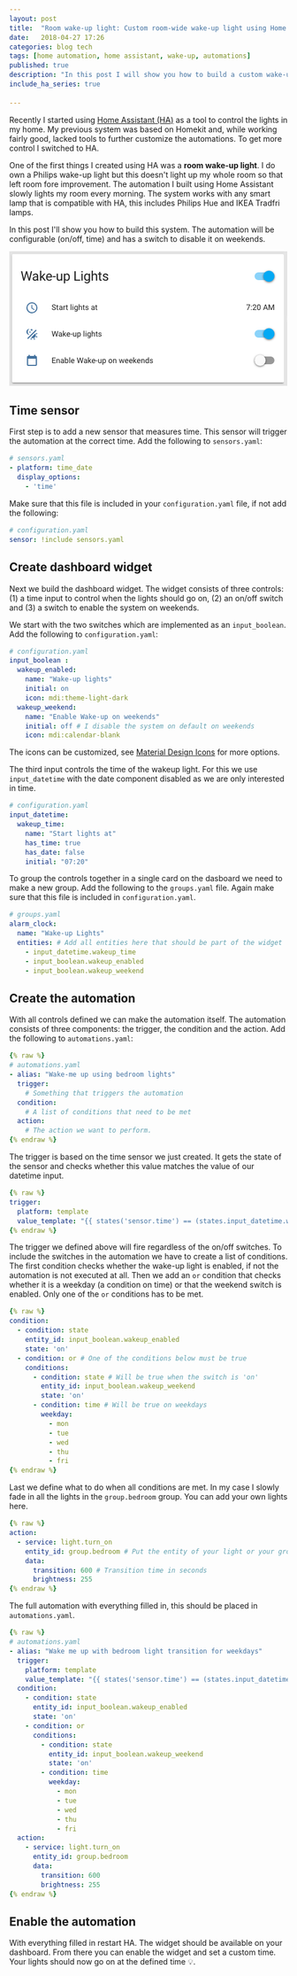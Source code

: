 ```yaml
---
layout: post
title:  "Room wake-up light: Custom room-wide wake-up light using Home Assistant"
date:   2018-04-27 17:26
categories: blog tech
tags: [home automation, home assistant, wake-up, automations]
published: true
description: "In this post I will show you how to build a custom wake-up light system. The automation will be configurable (on/off, time) and has a switch to disable it on weekends."
include_ha_series: true

---
```


Recently I started using [Home Assistant (HA)](https://www.home-assistant.io/) as a tool to control the lights in my home. My previous system was based on Homekit and, while working fairly good, lacked tools to further customize the automations. To get more control I switched to HA.

One of the first things I created using HA was a **room wake-up light**. I do own a Philips wake-up light but this doesn't light up my whole room so that left room fore improvement. The automation I built using Home Assistant slowly lights my room every morning. The system works with any smart lamp that is compatible with HA, this includes Philips Hue and IKEA Tradfri lamps.

In this post I'll show you how to build this system. The automation will be configurable (on/off, time) and has a switch to disable it on weekends.

![Dashboard widget of the Wake-up light component. All functions are configurable through the Home Assistant dashboard.](/assets/images/ha/ha-wake-up-lights.png)

## Time sensor

First step is to add a new sensor that measures time. This sensor will trigger the automation at the correct time. Add the following to `sensors.yaml`:

```yaml
# sensors.yaml
- platform: time_date
  display_options:
    - 'time'
```

Make sure that this file is included in your `configuration.yaml` file, if not add the following:

```yaml
# configuration.yaml
sensor: !include sensors.yaml
```

## Create dashboard widget

Next we build the dashboard widget. The widget consists of three controls: (1) a time input to control when the lights should go on, (2) an on/off switch and (3) a switch to enable the system on weekends.

We start with the two switches which are implemented as an `input_boolean`. Add the following to `configuration.yaml`:

```yaml
# configuration.yaml
input_boolean :
  wakeup_enabled:
    name: "Wake-up lights"
    initial: on
    icon: mdi:theme-light-dark
  wakeup_weekend:
    name: "Enable Wake-up on weekends"
    initial: off # I disable the system on default on weekends
    icon: mdi:calendar-blank
```

The icons can be customized, see [Material Design Icons](https://materialdesignicons.com/) for more options.

The third input controls the time of the wakeup light. For this we use `input_datetime` with the date component disabled as we are only interested in time.

```yaml
# configuration.yaml
input_datetime:
  wakeup_time:
    name: "Start lights at"
    has_time: true
    has_date: false
    initial: "07:20"
```

To group the controls together in a single card on the dasboard we need to make a new group. Add the following to the `groups.yaml` file. Again make sure that this file is included in `configuration.yaml`.

```yaml
# groups.yaml
alarm_clock:
  name: "Wake-up Lights"
  entities: # Add all entities here that should be part of the widget
    - input_datetime.wakeup_time
    - input_boolean.wakeup_enabled
    - input_boolean.wakeup_weekend
```

## Create the automation

With all controls defined we can make the automation itself. The automation consists of three components: the trigger, the condition and the action. Add the following to `automations.yaml`:

```yaml
{% raw %}
# automations.yaml
- alias: "Wake-me up using bedroom lights"
  trigger:
    # Something that triggers the automation
  condition:
    # A list of conditions that need to be met
  action:
    # The action we want to perform.
{% endraw %}
```

The trigger is based on the time sensor we just created. It gets the state of the sensor and checks whether this value matches the value of our datetime input.

```yaml
{% raw %}
trigger:
  platform: template
  value_template: "{{ states('sensor.time') == (states.input_datetime.wakeup_time.attributes.timestamp | int | timestamp_custom('%H:%M', False)) }}"
{% endraw %}
```

The trigger we defined above will fire regardless of the on/off switches. To include the switches in the automation we have to create a list of conditions. The first condition checks whether the wake-up light is enabled, if not the automation is not executed at all. Then we add an `or` condition that checks whether it is a weekday (a condition on time) or that the weekend switch is enabled. Only one of the `or` conditions has to be met.

```yaml
{% raw %}
condition:
  - condition: state
    entity_id: input_boolean.wakeup_enabled
    state: 'on'
  - condition: or # One of the conditions below must be true
    conditions:
      - condition: state # Will be true when the switch is 'on'
        entity_id: input_boolean.wakeup_weekend
        state: 'on'
      - condition: time # Will be true on weekdays
        weekday:
          - mon
          - tue
          - wed
          - thu
          - fri
{% endraw %}
```

Last we define what to do when all conditions are met. In my case I slowly fade in all the lights in the `group.bedroom` group. You can add your own lights here.

```yaml
{% raw %}
action:
  - service: light.turn_on
    entity_id: group.bedroom # Put the entity of your light or your group here
    data:
      transition: 600 # Transition time in seconds
      brightness: 255
{% endraw %}
```

The full automation with everything filled in, this should be placed in `automations.yaml`.

```yaml
{% raw %}
# automations.yaml
- alias: "Wake me up with bedroom light transition for weekdays"
  trigger:
    platform: template
    value_template: "{{ states('sensor.time') == (states.input_datetime.wakeup_time.attributes.timestamp | int | timestamp_custom('%H:%M', False)) }}"
  condition:
    - condition: state
      entity_id: input_boolean.wakeup_enabled
      state: 'on'
    - condition: or
      conditions:
        - condition: state
          entity_id: input_boolean.wakeup_weekend
          state: 'on'
        - condition: time
          weekday:
            - mon
            - tue
            - wed
            - thu
            - fri
  action:
    - service: light.turn_on
      entity_id: group.bedroom
      data:
        transition: 600
        brightness: 255
{% endraw %}
```

## Enable the automation

With everything filled in restart HA. The widget should be available on your dashboard. From there you can enable the widget and set a custom time. Your lights should now go on at the defined time 💡.

